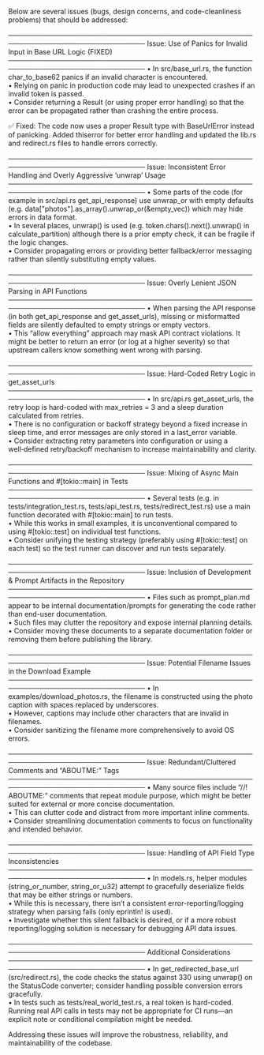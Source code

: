 Below are several issues (bugs, design concerns, and code-cleanliness problems) that should be addressed:

──────────────────────────────────────────────────────────────────────────────
Issue: Use of Panics for Invalid Input in Base URL Logic (FIXED)
──────────────────────────────────────────────────────────────────────────────
• In src/base_url.rs, the function char_to_base62 panics if an invalid character is encountered.  
• Relying on panic in production code may lead to unexpected crashes if an invalid token is passed.  
• Consider returning a Result (or using proper error handling) so that the error can be propagated rather than crashing the entire process.

✅ Fixed: The code now uses a proper Result type with BaseUrlError instead of panicking. Added thiserror for better error handling and updated the lib.rs and redirect.rs files to handle errors correctly.

──────────────────────────────────────────────────────────────────────────────
Issue: Inconsistent Error Handling and Overly Aggressive ‘unwrap’ Usage  
──────────────────────────────────────────────────────────────────────────────
• Some parts of the code (for example in src/api.rs get_api_response) use unwrap_or with empty defaults (e.g. data["photos"].as_array().unwrap_or(&empty_vec)) which may hide errors in data format.  
• In several places, unwrap() is used (e.g. token.chars().next().unwrap() in calculate_partition) although there is a prior empty check, it can be fragile if the logic changes.  
• Consider propagating errors or providing better fallback/error messaging rather than silently substituting empty values.

──────────────────────────────────────────────────────────────────────────────
Issue: Overly Lenient JSON Parsing in API Functions  
──────────────────────────────────────────────────────────────────────────────
• When parsing the API response (in both get_api_response and get_asset_urls), missing or misformatted fields are silently defaulted to empty strings or empty vectors.  
• This “allow everything” approach may mask API contract violations. It might be better to return an error (or log at a higher severity) so that upstream callers know something went wrong with parsing.

──────────────────────────────────────────────────────────────────────────────
Issue: Hard-Coded Retry Logic in get_asset_urls  
──────────────────────────────────────────────────────────────────────────────
• In src/api.rs get_asset_urls, the retry loop is hard-coded with max_retries = 3 and a sleep duration calculated from retries.  
• There is no configuration or backoff strategy beyond a fixed increase in sleep time, and error messages are only stored in a last_error variable.  
• Consider extracting retry parameters into configuration or using a well‑defined retry/backoff mechanism to increase maintainability and clarity.

──────────────────────────────────────────────────────────────────────────────
Issue: Mixing of Async Main Functions and #[tokio::main] in Tests  
──────────────────────────────────────────────────────────────────────────────
• Several tests (e.g. in tests/integration_test.rs, tests/api_test.rs, tests/redirect_test.rs) use a main function decorated with #[tokio::main] to run tests.  
• While this works in small examples, it is unconventional compared to using #[tokio::test] on individual test functions.  
• Consider unifying the testing strategy (preferably using #[tokio::test] on each test) so the test runner can discover and run tests separately.

──────────────────────────────────────────────────────────────────────────────
Issue: Inclusion of Development & Prompt Artifacts in the Repository  
──────────────────────────────────────────────────────────────────────────────
• Files such as prompt_plan.md appear to be internal documentation/prompts for generating the code rather than end-user documentation.  
• Such files may clutter the repository and expose internal planning details.  
• Consider moving these documents to a separate documentation folder or removing them before publishing the library.

──────────────────────────────────────────────────────────────────────────────
Issue: Potential Filename Issues in the Download Example  
──────────────────────────────────────────────────────────────────────────────
• In examples/download_photos.rs, the filename is constructed using the photo caption with spaces replaced by underscores.  
• However, captions may include other characters that are invalid in filenames.  
• Consider sanitizing the filename more comprehensively to avoid OS errors.

──────────────────────────────────────────────────────────────────────────────
Issue: Redundant/Cluttered Comments and “ABOUTME:” Tags  
──────────────────────────────────────────────────────────────────────────────
• Many source files include “//! ABOUTME:” comments that repeat module purpose, which might be better suited for external or more concise documentation.  
• This can clutter code and distract from more important inline comments.  
• Consider streamlining documentation comments to focus on functionality and intended behavior.

──────────────────────────────────────────────────────────────────────────────
Issue: Handling of API Field Type Inconsistencies  
──────────────────────────────────────────────────────────────────────────────
• In models.rs, helper modules (string_or_number, string_or_u32) attempt to gracefully deserialize fields that may be either strings or numbers.  
• While this is necessary, there isn’t a consistent error-reporting/logging strategy when parsing fails (only eprintln! is used).  
• Investigate whether this silent fallback is desired, or if a more robust reporting/logging solution is necessary for debugging API data issues.

──────────────────────────────────────────────────────────────────────────────
Additional Considerations  
──────────────────────────────────────────────────────────────────────────────
• In get_redirected_base_url (src/redirect.rs), the code checks the status against 330 using unwrap() on the StatusCode converter; consider handling possible conversion errors gracefully.  
• In tests such as tests/real_world_test.rs, a real token is hard-coded. Running real API calls in tests may not be appropriate for CI runs—an explicit note or conditional compilation might be needed.

Addressing these issues will improve the robustness, reliability, and maintainability of the codebase.
